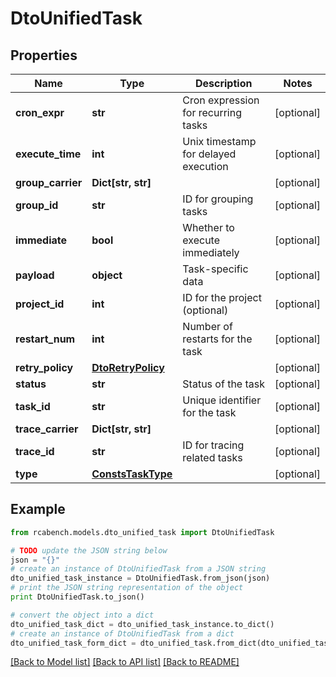 # DtoUnifiedTask


## Properties

Name | Type | Description | Notes
------------ | ------------- | ------------- | -------------
**cron_expr** | **str** | Cron expression for recurring tasks | [optional] 
**execute_time** | **int** | Unix timestamp for delayed execution | [optional] 
**group_carrier** | **Dict[str, str]** |  | [optional] 
**group_id** | **str** | ID for grouping tasks | [optional] 
**immediate** | **bool** | Whether to execute immediately | [optional] 
**payload** | **object** | Task-specific data | [optional] 
**project_id** | **int** | ID for the project (optional) | [optional] 
**restart_num** | **int** | Number of restarts for the task | [optional] 
**retry_policy** | [**DtoRetryPolicy**](DtoRetryPolicy.md) |  | [optional] 
**status** | **str** | Status of the task | [optional] 
**task_id** | **str** | Unique identifier for the task | [optional] 
**trace_carrier** | **Dict[str, str]** |  | [optional] 
**trace_id** | **str** | ID for tracing related tasks | [optional] 
**type** | [**ConstsTaskType**](ConstsTaskType.md) |  | [optional] 

## Example

```python
from rcabench.models.dto_unified_task import DtoUnifiedTask

# TODO update the JSON string below
json = "{}"
# create an instance of DtoUnifiedTask from a JSON string
dto_unified_task_instance = DtoUnifiedTask.from_json(json)
# print the JSON string representation of the object
print DtoUnifiedTask.to_json()

# convert the object into a dict
dto_unified_task_dict = dto_unified_task_instance.to_dict()
# create an instance of DtoUnifiedTask from a dict
dto_unified_task_form_dict = dto_unified_task.from_dict(dto_unified_task_dict)
```
[[Back to Model list]](../README.md#documentation-for-models) [[Back to API list]](../README.md#documentation-for-api-endpoints) [[Back to README]](../README.md)


